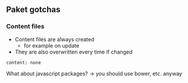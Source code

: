 ## Paket gotchas
### Content files

* Content files are always created
  * for example on update
* They are also overwritten every time if changed

```
content: none
```

What about javascript packages?
 -> you should use bower, etc. anyway